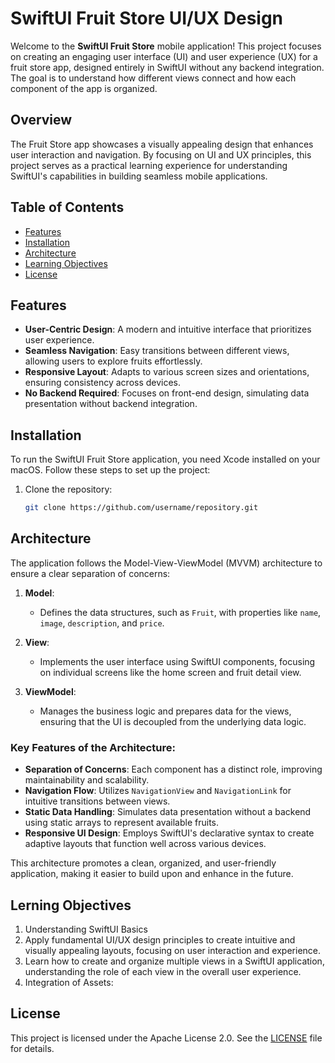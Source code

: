 # SwiftUI Fruit Store UI/UX Design

Welcome to the **SwiftUI Fruit Store** mobile application! This project focuses on creating an engaging user interface (UI) and user experience (UX) for a fruit store app, designed entirely in SwiftUI without any backend integration. The goal is to understand how different views connect and how each component of the app is organized.

## Overview

The Fruit Store app showcases a visually appealing design that enhances user interaction and navigation. By focusing on UI and UX principles, this project serves as a practical learning experience for understanding SwiftUI's capabilities in building seamless mobile applications.

## Table of Contents

- [Features](#features)
- [Installation](#installation)
- [Architecture](#architecture)
- [Learning Objectives](#learning-objectives)
- [License](#license)

## Features

- **User-Centric Design**: A modern and intuitive interface that prioritizes user experience.
- **Seamless Navigation**: Easy transitions between different views, allowing users to explore fruits effortlessly.
- **Responsive Layout**: Adapts to various screen sizes and orientations, ensuring consistency across devices.
- **No Backend Required**: Focuses on front-end design, simulating data presentation without backend integration.

## Installation

To run the SwiftUI Fruit Store application, you need Xcode installed on your macOS. Follow these steps to set up the project:

1. Clone the repository:
   ```bash
   git clone https://github.com/username/repository.git

## Architecture

The application follows the Model-View-ViewModel (MVVM) architecture to ensure a clear separation of concerns:

1. **Model**:
   - Defines the data structures, such as `Fruit`, with properties like `name`, `image`, `description`, and `price`.

2. **View**:
   - Implements the user interface using SwiftUI components, focusing on individual screens like the home screen and fruit detail view.

3. **ViewModel**:
   - Manages the business logic and prepares data for the views, ensuring that the UI is decoupled from the underlying data logic.

### Key Features of the Architecture:

- **Separation of Concerns**: Each component has a distinct role, improving maintainability and scalability.
- **Navigation Flow**: Utilizes `NavigationView` and `NavigationLink` for intuitive transitions between views.
- **Static Data Handling**: Simulates data presentation without a backend using static arrays to represent available fruits.
- **Responsive UI Design**: Employs SwiftUI's declarative syntax to create adaptive layouts that function well across various devices.

This architecture promotes a clean, organized, and user-friendly application, making it easier to build upon and enhance in the future.

## Lerning Objectives

1. Understanding SwiftUI Basics
2. Apply fundamental UI/UX design principles to create intuitive and visually appealing layouts, focusing on user interaction and experience.
3. Learn how to create and organize multiple views in a SwiftUI application, understanding the role of each view in the overall user experience.
4. Integration of Assets:

## License

This project is licensed under the Apache License 2.0. See the [LICENSE](LICENSE) file for details.
